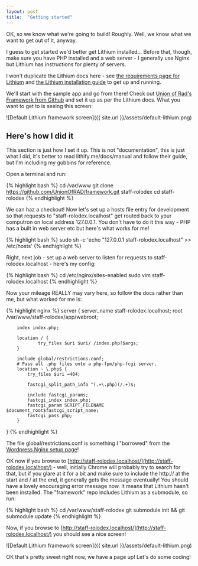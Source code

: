 ```yaml
---
layout: post
title:  "Getting started"
---
```


OK, so we know what we're going to build! Roughly. Well, we know what we want to get out of it, anyway.

I guess to get started we'd better get Lithium installed... Before that, though, make sure you have PHP installed and a web server - I generally use Nginx but Lithium has instructions for plenty of servers.

I won't duplicate the Lithium docs here - see [the requirements page for Lithium](http://lithify.me/docs/manual/getting-started/requirements.wiki) and [the Lithium installation guide](http://lithify.me/docs/manual/getting-started/installation.wiki) to get up and running.

We'll start with the sample app and go from there! Check out [Union of Rad's Framework from Github](https://github.com/UnionOfRAD/framework) and set it up as per the Lithium docs. What you want to get to is seeing this screen:

![Default Lithium framework screen]({{ site.url }}/assets/default-lithium.png)

## Here's how I did it

This section is just how I set it up. This is not "documentation", this is just what I did, it's better to read lithify.me/docs/manual and follow their guide, but I'm including my gubbins for reference.

Open a terminal and run:

{% highlight bash %}
cd /var/www
git clone https://github.com/UnionOfRAD/framework.git staff-rolodex
cd staff-rolodex
{% endhighlight %}

We can haz a checkout! Now let's set up a hosts file entry for development so that requests to "staff-rolodex.localhost" get routed back to your computron on local address 127.0.0.1. You don't have to do it this way - PHP has a built in web server etc but here's what works for me!

{% highlight bash %}
sudo sh -c 'echo "127.0.0.1 staff-rolodex.localhost" >> /etc/hosts'
{% endhighlight %}

Right, next job - set up a web server to listen for requests to staff-rolodex.localhost - here's my config:

{% highlight bash %}
cd /etc/nginx/sites-enabled
sudo vim staff-rolodex.localhost
{% endhighlight %}

Now your mileage REALLY may vary here, so follow the docs rather than me, but what worked for me is:

{% highlight nginx %}
server {
        server_name staff-rolodex.localhost;
        root /var/www/staff-rolodex/app/webroot;

        index index.php;

        location / {
                try_files $uri $uri/ /index.php?$args;
        }

        include global/restrictions.conf;
        # Pass all .php files onto a php-fpm/php-fcgi server.
        location ~ \.php$ {
            try_files $uri =404;

            fastcgi_split_path_info ^(.+\.php)(/.+)$;

            include fastcgi_params;
            fastcgi_index index.php;
            fastcgi_param SCRIPT_FILENAME $document_root$fastcgi_script_name;
            fastcgi_pass php;
        }
}
{% endhighlight %}

The file global/restrictions.conf is something I "borrowed" from the [Wordpress Nginx setup page](http://codex.wordpress.org/Nginx)!

OK now if you browse to [http://staff-rolodex.localhost/](http://staff-rolodex.localhost/) - well, initially Chrome will probably try to search for that, but if you glare at it for a bit and make sure to include the http:// at the start and / at the end, it generally gets the message eventually! You should have a lovely encouraging error message now. It means that Lithium hasn't been installed. The "framework" repo includes Lithium as a submodule, so run:

{% highlight bash %}
cd /var/www/staff-rolodex
git submodule init && git submodule update
{% endhighlight %}

Now, if you browse to [http://staff-rolodex.localhost/](http://staff-rolodex.localhost/) you should see a nice screen!

![Default Lithium framework screen]({{ site.url }}/assets/default-lithium.png)

OK that's pretty sweet right now, we have a page up! Let's do some coding!